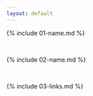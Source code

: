 ```yaml
---
layout: default
---
```


{% include 01-name.md %}

<br>

{% include 02-name.md %}

<br>

{% include 03-links.md %}


